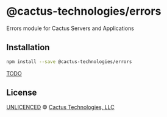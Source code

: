 <!--@h1([pkg.name])-->

# @cactus-technologies/errors

<!--/@-->

<!--@pkg.description-->

Errors module for Cactus Servers and Applications

<!--/@-->

<!--@installation()-->

## Installation

```sh
npm install --save @cactus-technologies/errors
```

<!--/@-->

[TODO]('TODO.md')

<!--@license()-->

## License

[UNLICENCED](./LICENSE) © [Cactus Technologies, LLC](https://www.cactus.is)

<!--/@-->
